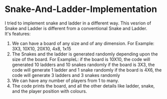 # Snake-And-Ladder-Implementation
I tried to implement snake and ladder in a different way. This vesrion of Snake and Ladder is different from a conventional Snake and Ladder.</br>
It's features:
1. We can have a board of any size and of any dimension. 
   For Example: 3X3, 10X10, 20X10, 4x8, 1x15
2. The Snakes and the ladder is generated randomly depending upon the size of the board.
   For ExampleL: if the board is 10X10, the code will generated 10 ladders and 10 snakes randomly
                 if the board is 3X3, the code will generate 1 ladder and 1 snake randomly
                 if the board is 4X6, the code will generate 3 ladders and 3 snakes randomly
3. We can have any number of players from 1 to many.
4. The code prints the board, and all the other details like ladder, snake, and the player position with colours.

             
